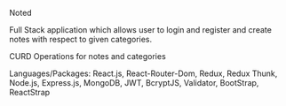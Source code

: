 Noted

Full Stack application which allows user to login and register and create notes with respect to given categories.

CURD Operations for notes and categories

Languages/Packages: React.js, React-Router-Dom, Redux, Redux Thunk, Node.js, Express.js, MongoDB, JWT, BcryptJS, Validator, BootStrap, ReactStrap

